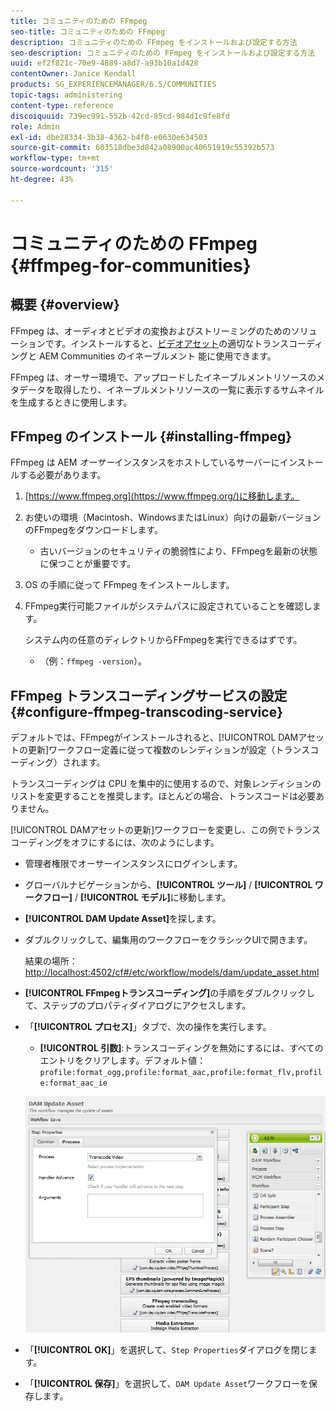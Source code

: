```yaml
---
title: コミュニティのための FFmpeg
seo-title: コミュニティのための FFmpeg
description: コミュニティのための FFmpeg をインストールおよび設定する方法
seo-description: コミュニティのための FFmpeg をインストールおよび設定する方法
uuid: ef2f821c-70e9-4889-a8d7-a93b10a1d428
contentOwner: Janice Kendall
products: SG_EXPERIENCEMANAGER/6.5/COMMUNITIES
topic-tags: administering
content-type: reference
discoiquuid: 739ec991-552b-42cd-85cd-984d1c9fe8fd
role: Admin
exl-id: dbe28334-3b38-4362-b4f8-e0630e634503
source-git-commit: 603518dbe3d842a08900ac40651919c55392b573
workflow-type: tm+mt
source-wordcount: '315'
ht-degree: 43%

---
```


# コミュニティのための FFmpeg {#ffmpeg-for-communities}

## 概要 {#overview}

FFmpeg は、オーディオとビデオの変換およびストリーミングのためのソリューションです。インストールすると、[ビデオアセット](../../help/sites-authoring/default-components-foundation.md#video)の適切なトランスコーディングと AEM Communities のイネーブルメント 能に使用できます。

FFmpeg は、オーサー環境で、アップロードしたイネーブルメントリソースのメタデータを取得したり、イネーブルメントリソースの一覧に表示するサムネイルを生成するときに使用します。

## FFmpeg のインストール {#installing-ffmpeg}

FFmpeg は AEM *オーサー*&#x200B;インスタンスをホストしているサーバーにインストールする必要があります。

1. [https://www.ffmpeg.org](https://www.ffmpeg.org/)に移動します。
1. お使いの環境（Macintosh、WindowsまたはLinux）向けの最新バージョンのFFmpegをダウンロードします。

   * 古いバージョンのセキュリティの脆弱性により、FFmpegを最新の状態に保つことが重要です。

1. OS の手順に従って FFmpeg をインストールします。

1. FFmpeg実行可能ファイルがシステムパスに設定されていることを確認します。

   システム内の任意のディレクトリからFFmpegを実行できるはずです。

   * （例：`ffmpeg -version`）。

## FFmpeg トランスコーディングサービスの設定 {#configure-ffmpeg-transcoding-service}

デフォルトでは、FFmpegがインストールされると、[!UICONTROL DAMアセットの更新]ワークフロー定義に従って複数のレンディションが設定（トランスコーディング）されます。

トランスコーディングは CPU を集中的に使用するので、対象レンディションのリストを変更することを推奨します。ほとんどの場合、トランスコードは必要ありません。

[!UICONTROL DAMアセットの更新]ワークフローを変更し、この例でトランスコーディングをオフにするには、次のようにします。

* 管理者権限でオーサーインスタンスにログインします。
* グローバルナビゲーションから、**[!UICONTROL ツール]** / **[!UICONTROL ワークフロー]** / **[!UICONTROL モデル]**&#x200B;に移動します。
* **[!UICONTROL DAM Update Asset]**&#x200B;を探します。
* ダブルクリックして、編集用のワークフローをクラシックUIで開きます。

   結果の場所：[http://localhost:4502/cf#/etc/workflow/models/dam/update_asset.html](http://localhost:4502/cf#/etc/workflow/models/dam/update_asset.html)

* **[!UICONTROL FFmpegトランスコーディング]**&#x200B;の手順をダブルクリックして、ステップのプロパティダイアログにアクセスします。
* 「**[!UICONTROL プロセス]**」タブで、次の操作を実行します。

   * **[!UICONTROL 引数]**:トランスコーディングを無効にするには、すべてのエントリをクリアします。デフォルト値：  `profile:format_ogg,profile:format_aac,profile:format_flv,profile:format_aac_ie`

   ![configure-ffmpeg](assets/configure-ffmpeg.png)

* 「**[!UICONTROL OK]**」を選択して、`Step Properties`ダイアログを閉じます。

* 「**[!UICONTROL 保存]**」を選択して、`DAM Update Asset`ワークフローを保存します。
